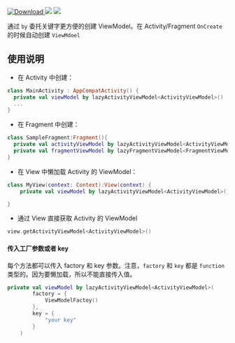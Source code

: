  [ ![Download](https://api.bintray.com/packages/wenchieh/maven/viewmodel-ktx/images/download.svg) ](https://bintray.com/wenchieh/maven/bottombar/_latestVersion)
 ![](https://img.shields.io/badge/build-passing-green.svg)
 ![](https://img.shields.io/badge/license-MIT-orange.svg)
 
通过 `by` 委托关键字更方便的创建 ViewModel。在 Activity/Fragment `OnCreate` 的时候自动创建 `ViewMdoel`
## 使用说明

* 在 Activity 中创建：
```kotlin
class MainActivity : AppCompatActivity() {
  private val viewModel by lazyActivityViewModel<ActivityViewModel>()
  ...
}
```

* 在 Fragment 中创建：

```kotlin
class SampleFragment:Fragment(){
  private val activityViewModel by lazyActivityViewModel<ActivityViewModel>()
  private val fragmentViewModel by lazyFragmentViewModel<FragmentViewModel>()
}
```

* 在 View 中懒加载 Activity 的 ViewModel：
```kotlin
class MyView(context: Context):View(context) {
    private val viewModel by lazyActivityViewModel<ActivityViewModel>()

}
```

* 通过 View 直接获取 Activity 的 ViewModel
```kotlin
view.getActivityViewModel<ActivityViewModel>()
```



#### 传入工厂参数或者 key

每个方法都可以传入 factory 和 key 参数。注意，`factory` 和 `key` 都是 `function` 类型的。因为要懒加载，所以不能直接传入值。

```kotlin
private val viewModel by lazyActivityViewModel<ActivityViewModel>(
        factory = {
            ViewModelFactoy()
        },
        key = {
            "your key"
        }
    )
```